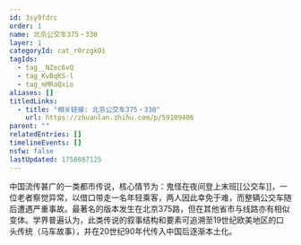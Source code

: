 ```yaml
---
id: 3sy9fdrc
order: 1
name: 北京公交车375・330
layer: 1
categoryId: cat_r0rzgkOi
tagIds:
  - tag__NZec6vQ
  - tag_KvBqKS-l
  - tag_mMRaQxio
aliases: []
titledLinks:
  - title: "相关链接: 北京公交车375・330"
    url: https://zhuanlan.zhihu.com/p/59109406
parent: ""
relatedEntries: []
timelineEvents: []
nsfw: false
lastUpdated: 1758087125
---
```


中国流传甚广的一类都市传说，核心情节为：鬼怪在夜间登上末班[[公交车]]，一位老者察觉异常，以借口带走一名年轻乘客，两人因此幸免于难，而整辆公交车随后遭遇严重事故。最著名的版本发生在北京375路，但在其他省市与线路亦有相似变体。学界普遍认为，此类传说的叙事结构和要素可追溯至19世纪欧美地区的口头传统（马车故事），并在20世纪90年代传入中国后逐渐本土化。